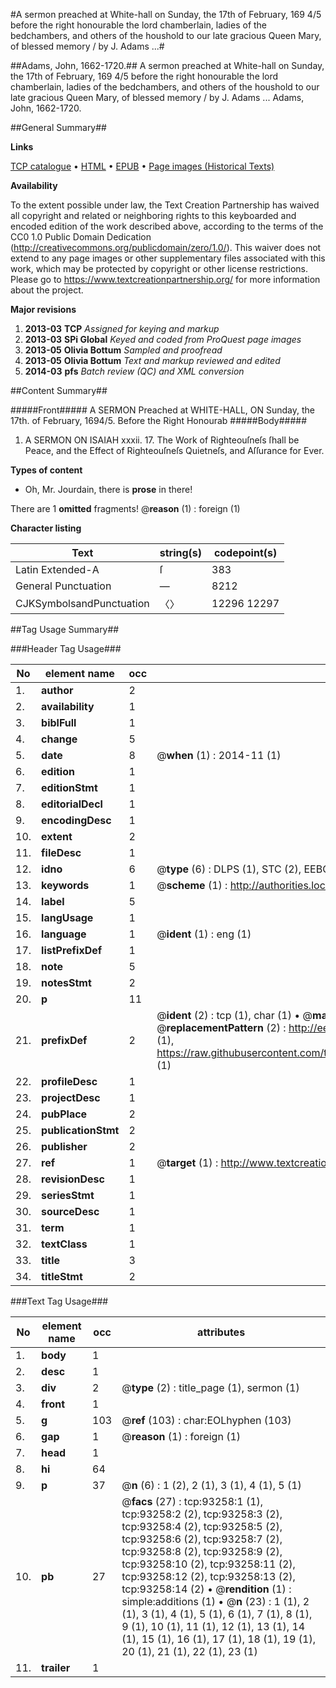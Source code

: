 #A sermon preached at White-hall on Sunday, the 17th of February, 169 4/5 before the right honourable the lord chamberlain, ladies of the bedchambers, and others of the houshold to our late gracious Queen Mary, of blessed memory / by J. Adams ...#

##Adams, John, 1662-1720.##
A sermon preached at White-hall on Sunday, the 17th of February, 169 4/5 before the right honourable the lord chamberlain, ladies of the bedchambers, and others of the houshold to our late gracious Queen Mary, of blessed memory / by J. Adams ...
Adams, John, 1662-1720.

##General Summary##

**Links**

[TCP catalogue](http://www.ota.ox.ac.uk/tcp/)  • 
[HTML](http://tei.it.ox.ac.uk/tcp/Texts-HTML/free/A26/A26336.html)  • 
[EPUB](http://tei.it.ox.ac.uk/tcp/Texts-EPUB/free/A26/A26336.epub) • 
[Page images (Historical Texts)](https://historicaltexts.jisc.ac.uk/eebo-12746365e)

**Availability**

To the extent possible under law, the Text Creation Partnership has waived all copyright and related or neighboring rights to this keyboarded and encoded edition of the work described above, according to the terms of the CC0 1.0 Public Domain Dedication (http://creativecommons.org/publicdomain/zero/1.0/). This waiver does not extend to any page images or other supplementary files associated with this work, which may be protected by copyright or other license restrictions. Please go to https://www.textcreationpartnership.org/ for more information about the project.

**Major revisions**

1. __2013-03__ __TCP__ *Assigned for keying and markup*
1. __2013-03__ __SPi Global__ *Keyed and coded from ProQuest page images*
1. __2013-05__ __Olivia Bottum__ *Sampled and proofread*
1. __2013-05__ __Olivia Bottum__ *Text and markup reviewed and edited*
1. __2014-03__ __pfs__ *Batch review (QC) and XML conversion*

##Content Summary##

#####Front#####
A SERMON Preached at WHITE-HALL, ON Sunday, the 17th. of February, 1694/5. Before the Right Honourab
#####Body#####

1. A SERMON ON ISAIAH xxxii. 17. The Work of Righteouſneſs ſhall be Peace, and the Effect of Righteouſneſs Quietneſs, and Aſſurance for Ever.

**Types of content**

  * Oh, Mr. Jourdain, there is **prose** in there!

There are 1 **omitted** fragments! 
 @__reason__ (1) : foreign (1)

**Character listing**


|Text|string(s)|codepoint(s)|
|---|---|---|
|Latin Extended-A|ſ|383|
|General Punctuation|—|8212|
|CJKSymbolsandPunctuation|〈〉|12296 12297|

##Tag Usage Summary##

###Header Tag Usage###

|No|element name|occ|attributes|
|---|---|---|---|
|1.|__author__|2||
|2.|__availability__|1||
|3.|__biblFull__|1||
|4.|__change__|5||
|5.|__date__|8| @__when__ (1) : 2014-11 (1)|
|6.|__edition__|1||
|7.|__editionStmt__|1||
|8.|__editorialDecl__|1||
|9.|__encodingDesc__|1||
|10.|__extent__|2||
|11.|__fileDesc__|1||
|12.|__idno__|6| @__type__ (6) : DLPS (1), STC (2), EEBO-CITATION (1), OCLC (1), VID (1)|
|13.|__keywords__|1| @__scheme__ (1) : http://authorities.loc.gov/ (1)|
|14.|__label__|5||
|15.|__langUsage__|1||
|16.|__language__|1| @__ident__ (1) : eng (1)|
|17.|__listPrefixDef__|1||
|18.|__note__|5||
|19.|__notesStmt__|2||
|20.|__p__|11||
|21.|__prefixDef__|2| @__ident__ (2) : tcp (1), char (1)  •  @__matchPattern__ (2) : ([0-9\-]+):([0-9IVX]+) (1), (.+) (1)  •  @__replacementPattern__ (2) : http://eebo.chadwyck.com/downloadtiff?vid=$1&page=$2 (1), https://raw.githubusercontent.com/textcreationpartnership/Texts/master/tcpchars.xml#$1 (1)|
|22.|__profileDesc__|1||
|23.|__projectDesc__|1||
|24.|__pubPlace__|2||
|25.|__publicationStmt__|2||
|26.|__publisher__|2||
|27.|__ref__|1| @__target__ (1) : http://www.textcreationpartnership.org/docs/. (1)|
|28.|__revisionDesc__|1||
|29.|__seriesStmt__|1||
|30.|__sourceDesc__|1||
|31.|__term__|1||
|32.|__textClass__|1||
|33.|__title__|3||
|34.|__titleStmt__|2||


###Text Tag Usage###

|No|element name|occ|attributes|
|---|---|---|---|
|1.|__body__|1||
|2.|__desc__|1||
|3.|__div__|2| @__type__ (2) : title_page (1), sermon (1)|
|4.|__front__|1||
|5.|__g__|103| @__ref__ (103) : char:EOLhyphen (103)|
|6.|__gap__|1| @__reason__ (1) : foreign (1)|
|7.|__head__|1||
|8.|__hi__|64||
|9.|__p__|37| @__n__ (6) : 1 (2), 2 (1), 3 (1), 4 (1), 5 (1)|
|10.|__pb__|27| @__facs__ (27) : tcp:93258:1 (1), tcp:93258:2 (2), tcp:93258:3 (2), tcp:93258:4 (2), tcp:93258:5 (2), tcp:93258:6 (2), tcp:93258:7 (2), tcp:93258:8 (2), tcp:93258:9 (2), tcp:93258:10 (2), tcp:93258:11 (2), tcp:93258:12 (2), tcp:93258:13 (2), tcp:93258:14 (2)  •  @__rendition__ (1) : simple:additions (1)  •  @__n__ (23) : 1 (1), 2 (1), 3 (1), 4 (1), 5 (1), 6 (1), 7 (1), 8 (1), 9 (1), 10 (1), 11 (1), 12 (1), 13 (1), 14 (1), 15 (1), 16 (1), 17 (1), 18 (1), 19 (1), 20 (1), 21 (1), 22 (1), 23 (1)|
|11.|__trailer__|1||
